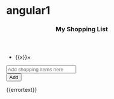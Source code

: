 # angular1
<!DOCTYPE html>
<html>
<script src="http://ajax.googleapis.com/ajax/libs/angularjs/1.4.8/angular.min.js"></script>
<link rel="stylesheet" href="http://www.w3schools.com/lib/w3.css">
<body>

<script>
var app = angular.module("myShoppingList", []);
app.controller("myCtrl", function($scope) {
    $scope.products = ["Milk", "Bread", "Cheese"];
    $scope.addItem = function () {
        $scope.errortext = "";
        if (!$scope.addMe) {return;}
        if ($scope.products.indexOf($scope.addMe) == -1) {
            $scope.products.push($scope.addMe);
        } else {
            $scope.errortext = "The item is already in your shopping list.";
        }
    }
    $scope.removeItem = function (x) {
        $scope.errortext = "";
        $scope.products.splice(x, 1);
    }
});
</script>

<div ng-app="myShoppingList" ng-cloak ng-controller="myCtrl" class="w3-card-2 w3-margin" style="max-width:400px;">
  <header class="w3-container w3-light-grey w3-padding-16">
    <h3>My Shopping List</h3>
  </header>
  <ul class="w3-ul">
    <li ng-repeat="x in products" class="w3-padding-16">{{x}}<span ng-click="removeItem($index)" style="cursor:pointer;" class="w3-right w3-margin-right">×</span></li>
  </ul>
  <div class="w3-container w3-light-grey w3-padding-16">
    <div class="w3-row w3-margin-top">
      <div class="w3-col s10">
        <input placeholder="Add shopping items here" ng-model="addMe" class="w3-input w3-border w3-padding">
      </div>
      <div class="w3-col s2">
        <button ng-click="addItem()" class="w3-btn w3-padding w3-green">Add</button>
      </div>
    </div>
    <p class="w3-padding-left w3-text-red">{{errortext}}</p>
  </div>
</div>

</body>
</html>

